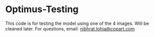 # Optimus-Testing

This code is for testing the model using one of the 4 images. Will be cleaned later. For questions, email: nibhrat.lohia@copart.com

